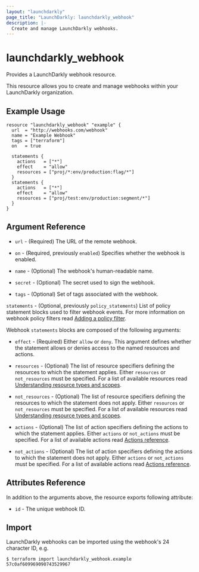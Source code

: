 ```yaml
---
layout: "launchdarkly"
page_title: "LaunchDarkly: launchdarkly_webhook"
description: |-
  Create and manage LaunchDarkly webhooks.
---
```


# launchdarkly_webhook

Provides a LaunchDarkly webhook resource.

This resource allows you to create and manage webhooks within your LaunchDarkly organization.

## Example Usage

```hcl
resource "launchdarkly_webhook" "example" {
  url  = "http://webhooks.com/webhook"
  name = "Example Webhook"
  tags = ["terraform"]
  on   = true

  statements {
    actions   = ["*"]
    effect    = "allow"
    resources = ["proj/*:env/production:flag/*"]
  }
  statements {
    actions   = ["*"]
    effect    = "allow"
    resources = ["proj/test:env/production:segment/*"]
  }
}
```

## Argument Reference

- `url` - (Required) The URL of the remote webhook.

- `on` - (Required, previously `enabled`) Specifies whether the webhook is enabled.

- `name` - (Optional) The webhook's human-readable name.

- `secret` - (Optional) The secret used to sign the webhook.

- `tags` - (Optional) Set of tags associated with the webhook.

`statements` - (Optional, previously `policy_statements`) List of policy statement blocks used to filter webhook events. For more information on webhook policy filters read [Adding a policy filter](https://docs.launchdarkly.com/integrations/webhooks#adding-a-policy-filter).

Webhook `statements` blocks are composed of the following arguments:

- `effect` - (Required) Either `allow` or `deny`. This argument defines whether the statement allows or denies access to the named resources and actions.

- `resources` - (Optional) The list of resource specifiers defining the resources to which the statement applies. Either `resources` or `not_resources` must be specified. For a list of available resources read [Understanding resource types and scopes](https://docs.launchdarkly.com/home/account-security/custom-roles/resources#understanding-resource-types-and-scopes).

- `not_resources` - (Optional) The list of resource specifiers defining the resources to which the statement does not apply. Either `resources` or `not_resources` must be specified. For a list of available resources read [Understanding resource types and scopes](https://docs.launchdarkly.com/home/account-security/custom-roles/resources#understanding-resource-types-and-scopes).

- `actions` - (Optional) The list of action specifiers defining the actions to which the statement applies. Either `actions` or `not_actions` must be specified. For a list of available actions read [Actions reference](https://docs.launchdarkly.com/home/account-security/custom-roles/actions#actions-reference).

- `not_actions` - (Optional) The list of action specifiers defining the actions to which the statement does not apply. Either `actions` or `not_actions` must be specified. For a list of available actions read [Actions reference](https://docs.launchdarkly.com/home/account-security/custom-roles/actions#actions-reference).

## Attributes Reference

In addition to the arguments above, the resource exports following attribute:

- `id` - The unique webhook ID.

## Import

LaunchDarkly webhooks can be imported using the webhook's 24 character ID, e.g.

```
$ terraform import launchdarkly_webhook.example 57c0af609969090743529967
```
